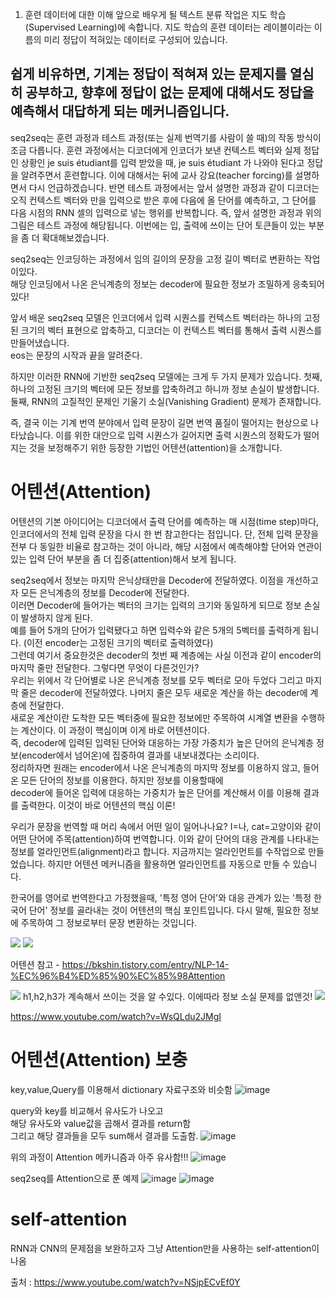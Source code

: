 1. 훈련 데이터에 대한 이해
앞으로 배우게 될 텍스트 분류 작업은 지도 학습(Supervised Learning)에 속합니다. 지도 학습의 훈련 데이터는 레이블이라는 이름의 미리 정답이 적혀있는 데이터로 구성되어 있습니다. 
## 쉽게 비유하면, 기계는 정답이 적혀져 있는 문제지를 열심히 공부하고, 향후에 정답이 없는 문제에 대해서도 정답을 예측해서 대답하게 되는 메커니즘입니다.


seq2seq는 훈련 과정과 테스트 과정(또는 실제 번역기를 사람이 쓸 때)의 작동 방식이 조금 다릅니다. 훈련 과정에서는 디코더에게 인코더가 보낸 컨텍스트 벡터와 실제 정답인 상황인 <sos> je suis étudiant를 입력 받았을 때, je suis étudiant <eos>가 나와야 된다고 정답을 알려주면서 훈련합니다. 이에 대해서는 뒤에 교사 강요(teacher forcing)를 설명하면서 다시 언급하겠습니다. 반면 테스트 과정에서는 앞서 설명한 과정과 같이 디코더는 오직 컨텍스트 벡터와 <sos>만을 입력으로 받은 후에 다음에 올 단어를 예측하고, 그 단어를 다음 시점의 RNN 셀의 입력으로 넣는 행위를 반복합니다. 즉, 앞서 설명한 과정과 위의 그림은 테스트 과정에 해당됩니다. 이번에는 입, 출력에 쓰이는 단어 토큰들이 있는 부분을 좀 더 확대해보겠습니다.
 
 seq2seq는 인코딩하는 과정에서 임의 길이의 문장을 고정 길이 벡터로 변환하는 작업이있다.\
 해당 인코딩에서 나온 은닉계층의 정보는 decoder에 필요한 정보가 조밀하게 응축되어있다!


앞서 배운 seq2seq 모델은 인코더에서 입력 시퀀스를 컨텍스트 벡터라는 하나의 고정된 크기의 벡터 표현으로 압축하고, 디코더는 이 컨텍스트 벡터를 통해서 출력 시퀀스를 만들어냈습니다. \
 eos는 문장의 시작과 끝을 알려준다.

하지만 이러한 RNN에 기반한 seq2seq 모델에는 크게 두 가지 문제가 있습니다.
첫째, 하나의 고정된 크기의 벡터에 모든 정보를 압축하려고 하니까 정보 손실이 발생합니다.
둘째, RNN의 고질적인 문제인 기울기 소실(Vanishing Gradient) 문제가 존재합니다.

즉, 결국 이는 기계 번역 분야에서 입력 문장이 길면 번역 품질이 떨어지는 현상으로 나타났습니다. 이를 위한 대안으로 입력 시퀀스가 길어지면 출력 시퀀스의 정확도가 떨어지는 것을 보정해주기 위한 등장한 기법인 어텐션(attention)을 소개합니다.


# 어텐션(Attention)
어텐션의 기본 아이디어는 디코더에서 출력 단어를 예측하는 매 시점(time step)마다, 인코더에서의 전체 입력 문장을 다시 한 번 참고한다는 점입니다. 단, 전체 입력 문장을 전부 다 동일한 비율로 참고하는 것이 아니라, 해당 시점에서 예측해야할 단어와 연관이 있는 입력 단어 부분을 좀 더 집중(attention)해서 보게 됩니다.

seq2seq에서 정보는 마지막 은닉상태만을 Decoder에 전달하였다. 이점을 개선하고자 모든 은닉계층의 정보를 Decoder에 전달한다.\
이러면 Decoder에 들어가는 벡터의 크기는 입력의 크기와 동일하게 되므로 정보 손실이 발생하지 않게 된다.\
예를 들어 5개의 단어가 입력됐다고 하면 입력수와 같은 5개의 5벡터를 출력하게 됩니다. (이전 encoder는 고정된 크기의 벡터로 출력하였다)\
그런데 여기서 중요한것은 decoder의 첫번 째 계층에는 사실 이전과 같이 encoder의 마지막 줄만 전달한다. 그렇다면 무엇이 다른것인가?\
우리는 위에서 각 단어별로 나온 은닉계층 정보를 모두 벡터로 모아 두었다 그리고 마지막 줄은 decoder에 전달하였다. 나머지 줄은 모두 새로운 계산을 하는 decoder에 계층에 전달한다.\
새로운 계산이란 도착한 모든 벡터중에 필요한 정보에만 주목하여 시계열 변환을 수행하는 계산이다. 이 과정이 핵심이며 이게 바로 어텐션이다.\
즉, decoder에 입력된 입력된 단어와 대응하는 가장 가중치가 높은 단어의 은닉계층 정보(encoder에서 넘어온)에 집중하여 결과를 내보내겠다는 소리이다.\
정리하자면 원래는 encoder에서 나온 은닉계층의 마지막 정보를 이용하지 않고, 들어온 모든 단어의 정보를 이용한다. 하지만 정보를 이용할때에\
decoder에 들어온 입력에 대응하는 가중치가 높은 단어를 계산해서 이를 이용해 결과를 출력한다. 이것이 바로 어텐션의 핵심 이론!

우리가 문장을 번역할 때 머리 속에서 어떤 일이 일어나나요? I=나, cat=고양이와 같이 어떤 단어에 주목(attention)하여 번역합니다. 이와 같이 단어의 대응 관계를 나타내는 정보를 얼라인먼트(alignment)라고 합니다. 지금까지는 얼라인먼트를 수작업으로 만들었습니다. 하지만 어텐션 메커니즘을 활용하면 얼라인먼트를 자동으로 만들 수 있습니다. 

한국어를 영어로 번역한다고 가정했을때, '특정 영어 단어'와 대응 관계가 있는 '특정 한국어 단어' 정보를 골라내는 것이 어텐션의 핵심 포인트입니다. 다시 말해, 필요한 정보에 주목하여 그 정보로부터 문장 변환하는 것입니다.

<img src=https://user-images.githubusercontent.com/37290818/116643395-f03d8f00-a9ab-11eb-913f-4b90da5c0cbd.png>
<img src=https://user-images.githubusercontent.com/37290818/116643473-1e22d380-a9ac-11eb-874e-b92fb22379fc.png>


어텐션 참고 - https://bkshin.tistory.com/entry/NLP-14-%EC%96%B4%ED%85%90%EC%85%98Attention

<img src=https://user-images.githubusercontent.com/37290818/116801775-c15c2000-ab47-11eb-8890-d6a11bc38e6c.png>
h1,h2,h3가 계속해서 쓰이는 것을 알 수있다. 이에따라 정보 소실 문제를 없앤것!
<img src=https://user-images.githubusercontent.com/37290818/116801792-e05ab200-ab47-11eb-8812-b69983cf54ea.png>


https://www.youtube.com/watch?v=WsQLdu2JMgI
 
 
 
# 어텐션(Attention) 보충
 
 key,value,Query를 이용해서 dictionary 자료구조와 비슷함
 ![image](https://user-images.githubusercontent.com/37290818/147190890-f12f8a6a-4e2b-4f1b-acea-32a401287d96.png)

query와 key를 비교해서 유사도가 나오고\
 해당 유사도와 value값을 곱해서 결과를 return함\
 그리고 해당 결과들을 모두 sum해서 결과를 도출함.
![image](https://user-images.githubusercontent.com/37290818/147190958-0949a936-1fa1-4bfb-9894-6e47e624cb07.png)
 
 위의 과정이 Attention 메카니즘과 아주 유사함!!!
 ![image](https://user-images.githubusercontent.com/37290818/147191436-2b274969-8cdd-42b9-a44f-3919d65e9f68.png)

 
 seq2seq를 Attention으로 푼 예제
 ![image](https://user-images.githubusercontent.com/37290818/147191520-c06fa262-c946-4df5-9349-0e37ea41f7dd.png)
 ![image](https://user-images.githubusercontent.com/37290818/147191537-7d6d689c-3e0b-4430-a8c1-67374290a9e3.png)
 
 
 
 # self-attention
 
 RNN과 CNN의 문제점을 보완하고자 그냥 Attention만을 사용하는 self-attention이 나옴

 출처 : https://www.youtube.com/watch?v=NSjpECvEf0Y 
 
 

